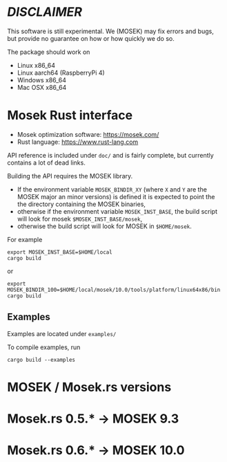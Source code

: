 # *DISCLAIMER*

This software is still experimental. We (MOSEK) may fix errors and bugs, but provide
no guarantee on how or how quickly we do so.

The package should work on

- Linux x86_64
- Linux aarch64 (RaspberryPi 4)
- Windows x86_64
- Mac OSX x86_64

# Mosek Rust interface

- Mosek optimization software: https://mosek.com/
- Rust language: https://www.rust-lang.com

API reference is included under `doc/` and is fairly complete, but currently contains a lot of dead links.

Building the API requires the MOSEK library.
- If the environment variable `MOSEK_BINDIR_XY` (where `X` and `Y` are
  the MOSEK major an minor versions) is defined it is expected to
  point the the directory containing the MOSEK binaries,
- otherwise if the environment variable `MOSEK_INST_BASE`, the build
  script will look for mosek `$MOSEK_INST_BASE/mosek`,
- otherwise  the build script will look for MOSEK in `$HOME/mosek`.

For example
```
export MOSEK_INST_BASE=$HOME/local
cargo build
```
or
```
export MOSEK_BINDIR_100=$HOME/local/mosek/10.0/tools/platform/linux64x86/bin
cargo build
```

## Examples

Examples are located under `examples/`

To compile examples, run

```
cargo build --examples
```

# MOSEK / Mosek.rs versions

# Mosek.rs 0.5.* -> MOSEK 9.3
# Mosek.rs 0.6.* -> MOSEK 10.0
